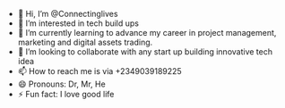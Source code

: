 - 👋 Hi, I’m @Connectinglives
- 👀 I’m interested in tech build ups
- 🌱 I’m currently learning to advance my career in project management, marketing and digital assets trading.
- 💞️ I’m looking to collaborate with any start up building innovative tech idea
- 📫 How to reach me is via +2349039189225
- 😄 Pronouns: Dr, Mr, He
- ⚡ Fun fact: I love good life

<!---
Connectinglives/Connectinglives is a ✨ special ✨ repository because its `README.md` (this file) appears on your GitHub profile.
You can click the Preview link to take a look at your changes.
--->
